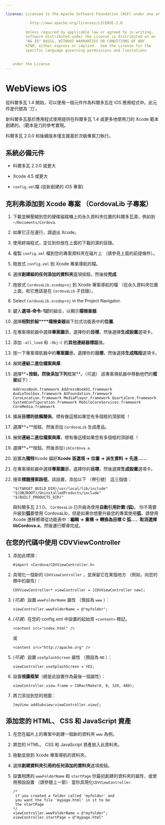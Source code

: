 ```yaml
---

license: Licensed to the Apache Software Foundation (ASF) under one or more contributor license agreements. See the NOTICE file distributed with this work for additional information regarding copyright ownership. The ASF licenses this file to you under the Apache License, Version 2.0 (the "License"); you may not use this file except in compliance with the License. You may obtain a copy of the License at

           http://www.apache.org/licenses/LICENSE-2.0
    
         Unless required by applicable law or agreed to in writing,
         software distributed under the License is distributed on an
         "AS IS" BASIS, WITHOUT WARRANTIES OR CONDITIONS OF ANY
         KIND, either express or implied.  See the License for the
         specific language governing permissions and limitations
    

   under the License.
---
```


# WebViews iOS

從科爾多瓦 1.4 開始，可以使用一個元件作為科爾多瓦在 iOS 應用程式中。此元件是代號為 '刀'。

新科爾多瓦基於應用程式使用提供在科爾多瓦 1.4 或更多地使用刀的 Xcode 範本創建的。（範本是刀的參考實現。

科爾多瓦 2.0.0 和後續版本僅支援基於次級專案刀執行。

## 系統必備元件

*   科爾多瓦 2.3.0 或更大

*   Xcode 4.5 或更大

*   `config.xml`檔 (從新創建的 iOS 專案)

## 克利弗添加到 Xcode 專案 （CordovaLib 子專案）

1.  下載並解壓縮到您的硬碟磁碟機上的永久資料夾位置的科爾多瓦源，例如到`~/Documents/Cordova`.

2.  如果它正在運行，請退出 Xcode。

3.  使用終端程式，定位到你放在上面的下載的源的目錄。

4.  複製 `config.xml` 檔到您的專案資料夾在磁片上 （請參見上面的前提條件）。

5.  拖放式 `config.xml` 到 Xcode 專案導航的檔。

6.  選擇**創建組的任何添加的資料夾**選項按鈕，然後按**完成**.

7.  拖放式 `CordovaLib.xcodeproj` 到 Xcode 專案導航的檔 （從永久資料夾位置上面，和它應該是在 `CordovaLib` 子目錄）。

8.  Select `CordovaLib.xcodeproj` in the Project Navigator.

9.  鍵入**選項-命令-1**鍵的組合，以顯示**檔檢查器**.

10. 選擇**相對於組****檔檢查器**器下拉式功能表中的**位置**.

11. 在專案導航器中選擇**專案圖示**，選擇你的**目標**，然後選擇**生成設置**選項卡。

12. 添加 `-all_load` 和 `-Obj-C` 的**其他連結器標誌**值。

13. 按一下專案導航器中的**專案圖示**，選擇你的**目標**，然後選擇**生成階段**選項卡。

14. 展開**連結二進位檔案與庫**.

15. 選擇**+**按鈕，然後添加下列**框架**。（可選） 該專案導航器中移動他們的**框架**組下）：
    
        AddressBook.framework AddressBookUI.framework AudioToolbox.framework AVFoundation.framework CoreLocation.framework MediaPlayer.framework QuartzCore.framework SystemConfiguration.framework MobileCoreServices.framework CoreMedia.framework
        

16. 擴展**目標的依賴關係**，標有像這樣如果您有多個框的頂部框 ！

17. 選擇**+**按鈕，然後添加 `CordovaLib` 生成產品。

18. 展開**連結二進位檔案與庫**，標有像這樣如果您有多個框的頂部框 ！

19. 選擇**+**按鈕，然後添加`libCordova.a`.

20. 設置為**獨特**Xcode 偏好**Xcode 首選項 → 位置 → 派生資料 → 先進......**.

21. 在專案導航器中選擇**專案圖示**，選擇你的**目標**，然後選擇**生成設置**選項卡。

22. 搜索**標題搜索路徑**。該設置，添加以下 （帶引號） 這三個值：
    
        "$(TARGET_BUILD_DIR)/usr/local/lib/include"        
        "$(OBJROOT)/UninstalledProducts/include"
        "$(BUILT_PRODUCTS_DIR)"
        
    
    與科爾多瓦 2.1.0， `CordovaLib` 已升級為使用**自動引用計數 (弧)**。 你不需要升級到**弧**要使用 CordovaLib，但是如果你想要升級您的專案使用**弧**，請使用 Xcode 遷移嚮導從功能表中：**編輯 → 重構 → 轉換為目標 C 弧...**，**取消選擇 libCordova.a**，然後運行嚮導完成。

## 在您的代碼中使用 CDVViewController

1.  添加此標頭：
    
        #import <Cordova/CDVViewController.h>
        

2.  具現化一個新的 `CDVViewController` ，並保留它在某個地方 （例如，向您的類中的屬性）：
    
        CDVViewController* viewController = [CDVViewController new];
        

3.  (*可選*）設置 `wwwFolderName` 屬性 （預設為 `www` ）：
    
        viewController.wwwFolderName = @"myfolder";
        

4.  (*可選*）在您的 config.xml 中設置的起始頁 `<content>` 標記。
    
        <content src="index.html" />
        
    
    或
    
        <content src="http://apache.org" />
        

5.  (*可選*）設置 `useSplashScreen` 屬性 （預設為 `NO` ）：
    
        viewController.useSplashScreen = YES;
        

6.  設置**視圖框架**（總是此設置作為最後一個屬性）：
    
        viewController.view.frame = CGRectMake(0, 0, 320, 480);
        

7.  將刀添加到您的視圖：
    
        [myView addSubview:viewController.view];
        

## 添加您的 HTML、 CSS 和 JavaScript 資產

1.  在您在磁片上的專案中創建一個新的資料夾 `www` 為例。

2.  將您的 HTML、 CSS 和 JavaScript 資產放入此資料夾。

3.  拖動並放到 Xcode 專案導航的資料夾。

4.  選擇**創建資料夾引用的任何添加的資料夾**選項按鈕。

5.  設置相應的 `wwwFolderName` 和 `startPage` 你最初創建的資料夾的屬性，或使用預設設置 （請參閱上一節） 當你具現化`CDVViewController`.
    
        /*
         if you created a folder called 'myfolder' and
         you want the file 'mypage.html' in it to be
         the startPage
        */
        viewController.wwwFolderName = @"myfolder";
        viewController.startPage = @"mypage.html"